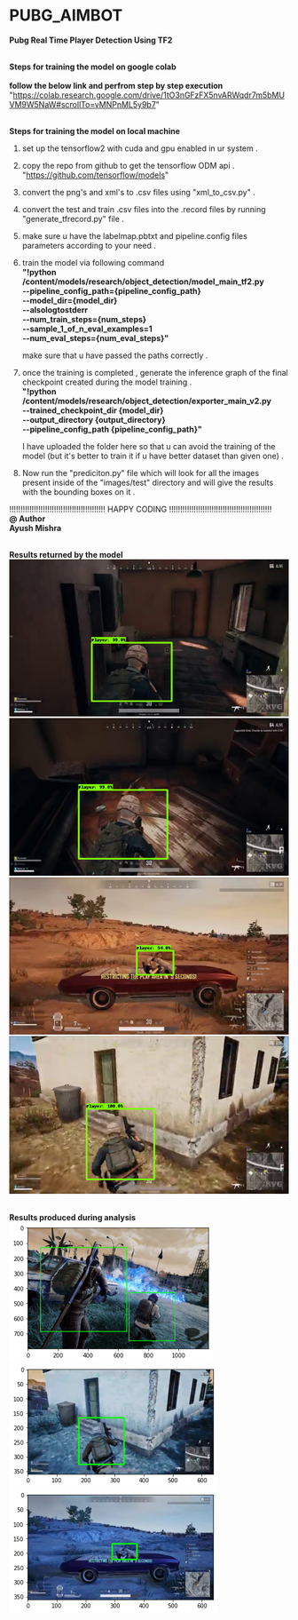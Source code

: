 # PUBG_AIMBOT
<b>Pubg Real Time Player Detection Using TF2 </b>

<br/><b>Steps for training the model on google colab </b><br/>
<br/><b> follow the below link and perfrom step by step execution </b><br/>
"https://colab.research.google.com/drive/1tO3nGFzFX5nvARWqdr7m5bMUVM9W5NaW#scrollTo=vMNPnML5y9b7"

<br/><b>Steps for training the model on local machine </b><br/>

1) set up the tensorflow2 with cuda and gpu enabled in ur system . 
2) copy the repo from github to get the tensorflow ODM api . 
        "https://github.com/tensorflow/models"
3) convert the png's and xml's to .csv files using "xml_to_csv.py" . 
4) convert the test and train .csv files into the .record files by running "generate_tfrecord.py" file .
5) make sure u have the labelmap.pbtxt and pipeline.config files parameters according to your need .
6) train the model via following command
<br/><b>"!python /content/models/research/object_detection/model_main_tf2.py \
    --pipeline_config_path={pipeline_config_path} \
    --model_dir={model_dir} \
    --alsologtostderr \
    --num_train_steps={num_steps} \
    --sample_1_of_n_eval_examples=1 \
    --num_eval_steps={num_eval_steps}"</b><br/>
    
   make sure that u have passed the paths correctly . 
7) once the training is completed , generate the inference graph of the final checkpoint created during the model training .
  <br/><b> "!python /content/models/research/object_detection/exporter_main_v2.py \
    --trained_checkpoint_dir {model_dir} \
    --output_directory {output_directory} \
    --pipeline_config_path {pipeline_config_path}"</b><br/>
    
    I have uploaded the folder here so that u can avoid the training of the model (but it's better to train it if u have better dataset than given one) .
8) Now run the "prediciton.py" file which will look for all the images present inside of the "images/test" directory and will give
    the results with the bounding boxes on it .
 
    
!!!!!!!!!!!!!!!!!!!!!!!!!!!!!!!!!!!!!!!!!!! HAPPY CODING !!!!!!!!!!!!!!!!!!!!!!!!!!!!!!!!!!!!!!!!!!!!!!<br/>
<b>@ Author </b> <br/>
<b>Ayush Mishra</b><br/>


<br/><b> Results returned by the model </b> <br/>
![](/predictions/1.png) <br/>
![](/predictions/2.png) <br/>
![](/predictions/3.png) <br/>
![](/predictions/4.png) <br/>

<br/><b> Results produced during analysis </b> <br/>
![](result1.png) <br/>
![](result2.png) <br/>
![](result3.png) <br/>



